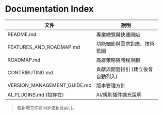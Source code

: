 # Documentation Index

| 文件 | 說明 |
|------|------|
| README.md | 專案總覽與快速開始 |
| FEATURES_AND_ROADMAP.md | 功能細節與需求對應、技術藍圖 |
| ROADMAP.md | 高層策略與時程規劃 |
| CONTRIBUTING.md | 貢獻與開發指引 (建立後會自動列入) |
| VERSION_MANAGEMENT_GUIDE.md | 版本管理方針 |
| AI_PLUGINS.md (如存在) | AI/規則插件擴充說明 |

> 若新增文件請同步更新此索引。
